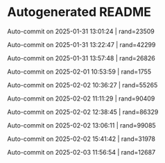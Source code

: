 # Autogenerated README

Auto-commit on 2025-01-31 13:01:24 | rand=23509

Auto-commit on 2025-01-31 13:22:47 | rand=42299

Auto-commit on 2025-01-31 13:57:48 | rand=26826

Auto-commit on 2025-02-01 10:53:59 | rand=1755

Auto-commit on 2025-02-02 10:36:27 | rand=55265

Auto-commit on 2025-02-02 11:11:29 | rand=90409

Auto-commit on 2025-02-02 12:38:45 | rand=86329

Auto-commit on 2025-02-02 13:06:11 | rand=99085

Auto-commit on 2025-02-02 15:41:42 | rand=31978

Auto-commit on 2025-02-03 11:56:54 | rand=12687
